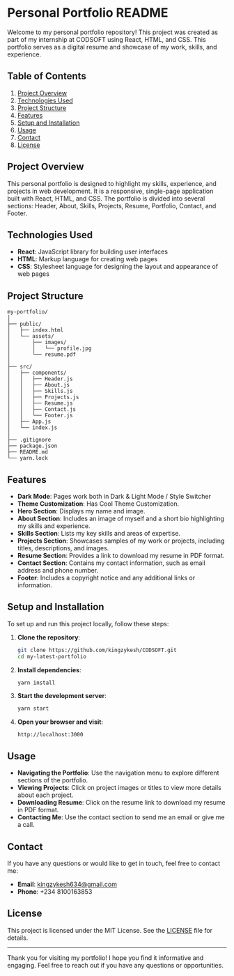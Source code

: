 # Personal Portfolio README

Welcome to my personal portfolio repository! This project was created as part of my internship at CODSOFT using React, HTML, and CSS. This portfolio serves as a digital resume and showcase of my work, skills, and experience.

## Table of Contents
1. [Project Overview](#project-overview)
2. [Technologies Used](#technologies-used)
3. [Project Structure](#project-structure)
4. [Features](#features)
5. [Setup and Installation](#setup-and-installation)
6. [Usage](#usage)
7. [Contact](#contact)
8. [License](#license)

## Project Overview
This personal portfolio is designed to highlight my skills, experience, and projects in web development. It is a responsive, single-page application built with React, HTML, and CSS. The portfolio is divided into several sections: Header, About, Skills, Projects, Resume, Portfolio, Contact, and Footer.

## Technologies Used
- **React**: JavaScript library for building user interfaces
- **HTML**: Markup language for creating web pages
- **CSS**: Stylesheet language for designing the layout and appearance of web pages

## Project Structure
```
my-portfolio/
│
├── public/
│   ├── index.html
│   └── assets/
│       ├── images/
│       │   └── profile.jpg
│       └── resume.pdf
│
├── src/
│   ├── components/
│   │   ├── Header.js
│   │   ├── About.js
│   │   ├── Skills.js
│   │   ├── Projects.js
│   │   ├── Resume.js
│   │   ├── Contact.js
│   │   └── Footer.js
│   ├── App.js
│   └── index.js
│
├── .gitignore
├── package.json
├── README.md
└── yarn.lock
```

## Features
- **Dark Mode**: Pages work both in Dark & Light Mode / Style Switcher
- **Theme Customization**: Has Cool Theme Customization.
- **Hero Section**: Displays my name and image.
- **About Section**: Includes an image of myself and a short bio highlighting my skills and experience.
- **Skills Section**: Lists my key skills and areas of expertise.
- **Projects Section**: Showcases samples of my work or projects, including titles, descriptions, and images.
- **Resume Section**: Provides a link to download my resume in PDF format.
- **Contact Section**: Contains my contact information, such as email address and phone number.
- **Footer**: Includes a copyright notice and any additional links or information.

## Setup and Installation
To set up and run this project locally, follow these steps:

1. **Clone the repository**:
    ```bash
    git clone https://github.com/kingzykesh/CODSOFT.git
    cd my-latest-portfolio
    ```

2. **Install dependencies**:
    ```bash
    yarn install
    ```

3. **Start the development server**:
    ```bash
    yarn start
    ```

4. **Open your browser and visit**:
    ```
    http://localhost:3000
    ```

## Usage
- **Navigating the Portfolio**: Use the navigation menu to explore different sections of the portfolio.
- **Viewing Projects**: Click on project images or titles to view more details about each project.
- **Downloading Resume**: Click on the resume link to download my resume in PDF format.
- **Contacting Me**: Use the contact section to send me an email or give me a call.

## Contact
If you have any questions or would like to get in touch, feel free to contact me:

- **Email**: kingzykesh634@gmail.com
- **Phone**: +234 8100163853

## License
This project is licensed under the MIT License. See the [LICENSE](LICENSE) file for details.

---

Thank you for visiting my portfolio! I hope you find it informative and engaging. Feel free to reach out if you have any questions or opportunities.